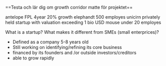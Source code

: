 
==Testa och lär dig om growth corridor matte för projektet==

antelope FPL 4year 20% growth
elephandt 500 employes
unicirn privately held startup with valuation exceeding 1 bio USD
mouse under 20 employes

What is a startup? What makes it different from SMEs (small enterprices)?
- Defined as a company 5-8 years old
- Still working on identifying/refining its core business
- financed by its founders and /or outside investors/creditors
- able to grow rapidly